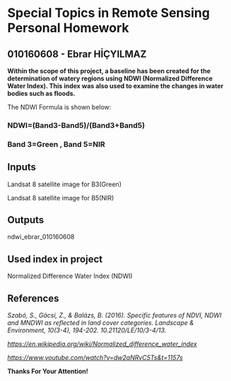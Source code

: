 # Special Topics in Remote Sensing Personal Homework
## 010160608 - Ebrar HİÇYILMAZ

__Within the scope of this project, a baseline has been created for the determination of watery regions using NDWI (Normalized Difference Water Index). This index was also used to examine the changes in water bodies such as floods.__

The NDWI Formula is shown below:

### NDWI=(Band3-Band5)/(Band3+Band5)

### Band 3=Green , Band 5=NIR

## Inputs
Landsat 8 satellite image for B3(Green)

Landsat 8 satellite image for B5(NIR)

## Outputs
ndwi_ebrar_010160608

## Used index in project
Normalized Difference Water Index (NDWI)

## References
_Szabó, S., Gácsi, Z., & Balázs, B. (2016). Specific features of NDVI, NDWI and MNDWI as reflected in land cover categories. Landscape & Environment, 10(3-4), 194-202. 10.21120/LE/10/3-4/13._ 

_https://en.wikipedia.org/wiki/Normalized_difference_water_index_

_https://www.youtube.com/watch?v=dw2aNRvC5Ts&t=1157s_ 

__Thanks For Your Attention!__
